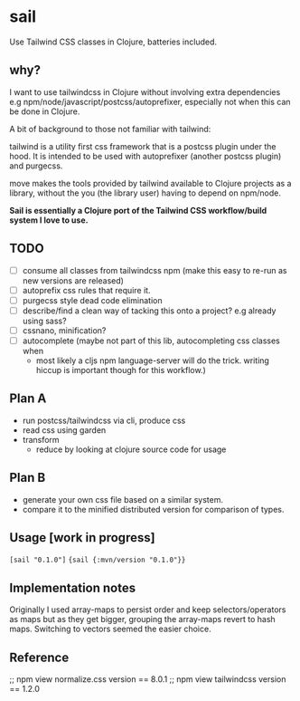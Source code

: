 # sail

Use Tailwind CSS classes in Clojure, batteries included.

## why?

I want to use tailwindcss in Clojure without involving extra dependencies e.g
npm/node/javascript/postcss/autoprefixer, especially not when this can be done
in Clojure.

A bit of background to those not familiar with tailwind:  

tailwind is a utility first css framework that is a postcss plugin under the
hood. It is intended to be used with autoprefixer (another postcss plugin) and
purgecss.

move makes the tools provided by tailwind available to Clojure projects as a
library, without the you (the library user) having to depend on npm/node. 

**Sail is essentially a Clojure port of the Tailwind CSS workflow/build system
I love to use.**

## TODO

- [ ] consume all classes from tailwindcss npm (make this easy to re-run as new
  versions are released)
- [ ] autoprefix css rules that require it.
- [ ] purgecss style dead code elimination
- [ ] describe/find a clean way of tacking this onto a project? e.g already
  using sass?
- [ ] cssnano, minification?
- [ ] autocomplete (maybe not part of this lib, autocompleting css classes when
  - most likely a cljs npm language-server will do the trick.
  writing hiccup is important though for this workflow.)

## Plan A

- run postcss/tailwindcss via cli, produce css
- read css using garden
- transform
  - reduce by looking at clojure source code for usage

## Plan B

- generate your own css file based on a similar system.
- compare it to the minified distributed version for comparison of types.

## Usage [work in progress]

`[sail "0.1.0"]`
`{sail {:mvn/version "0.1.0"}}`

## Implementation notes

Originally I used array-maps to persist order and keep selectors/operators as
maps but as they get bigger, grouping the array-maps revert to hash maps.
Switching to vectors seemed the easier choice.

## Reference

;; npm view normalize.css version == 8.0.1
;; npm view tailwindcss version == 1.2.0
